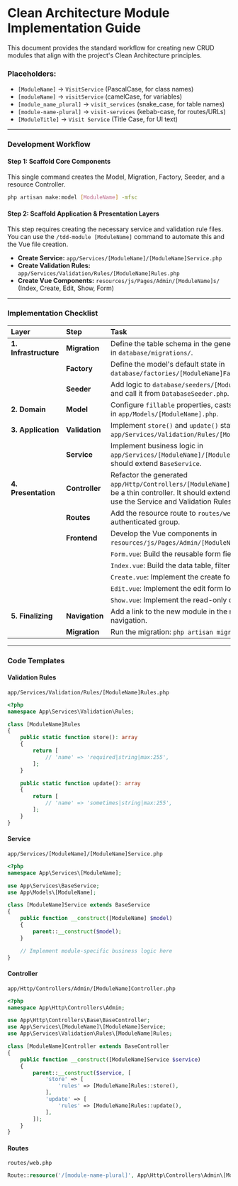 # Clean Architecture Module Implementation Guide

This document provides the standard workflow for creating new CRUD modules that align with the project's Clean Architecture principles.

### Placeholders:
- `[ModuleName]` -> `VisitService` (PascalCase, for class names)
- `[moduleName]` -> `visitService` (camelCase, for variables)
- `[module_name_plural]` -> `visit_services` (snake_case, for table names)
- `[module-name-plural]` -> `visit-services` (kebab-case, for routes/URLs)
- `[ModuleTitle]` -> `Visit Service` (Title Case, for UI text)

---

### Development Workflow

#### Step 1: Scaffold Core Components
This single command creates the Model, Migration, Factory, Seeder, and a resource Controller.

```bash
php artisan make:model [ModuleName] -mfsc
```

#### Step 2: Scaffold Application & Presentation Layers
This step requires creating the necessary service and validation rule files. You can use the `/tdd-module [ModuleName]` command to automate this and the Vue file creation.

- **Create Service:** `app/Services/[ModuleName]/[ModuleName]Service.php`
- **Create Validation Rules:** `app/Services/Validation/Rules/[ModuleName]Rules.php`
- **Create Vue Components:** `resources/js/Pages/Admin/[ModuleName]s/` (Index, Create, Edit, Show, Form)

---

### Implementation Checklist

| Layer | Step | Task | Status |
| :--- | :--- | :--- | :--- |
| **1. Infrastructure** | **Migration** | Define the table schema in the generated migration file in `database/migrations/`. | ☐ |
| | **Factory** | Define the model's default state in `database/factories/[ModuleName]Factory.php`. | ☐ |
| | **Seeder** | Add logic to `database/seeders/[ModuleName]Seeder.php` and call it from `DatabaseSeeder.php`. | ☐ |
| **2. Domain** | **Model** | Configure `fillable` properties, casts, and relationships in `app/Models/[ModuleName].php`. | ☐ |
| **3. Application** | **Validation** | Implement `store()` and `update()` static methods in `app/Services/Validation/Rules/[ModuleName]Rules.php`. | ☐ |
| | **Service** | Implement business logic in `app/Services/[ModuleName]/[ModuleName]Service.php`. It should extend `BaseService`. | ☐ |
| **4. Presentation** | **Controller** | Refactor the generated `app/Http/Controllers/[ModuleName]Controller.php` to be a thin controller. It should extend `BaseController` and use the Service and Validation Rules. | ☐ |
| | **Routes** | Add the resource route to `routes/web.php` inside the authenticated group. | ☐ |
| | **Frontend** | Develop the Vue components in `resources/js/Pages/Admin/[ModuleName]s/`. | ☐ |
| | | `Form.vue`: Build the reusable form fields. | ☐ |
| | | `Index.vue`: Build the data table, filters, and actions. | ☐ |
| | | `Create.vue`: Implement the create form logic. | ☐ |
| | | `Edit.vue`: Implement the edit form logic. | ☐ |
| | | `Show.vue`: Implement the read-only detail view. | ☐ |
| **5. Finalizing** | **Navigation** | Add a link to the new module in the main sidebar navigation. | ☐ |
| | **Migration** | Run the migration: `php artisan migrate`. | ☐ |

---

### Code Templates

#### **Validation Rules**
`app/Services/Validation/Rules/[ModuleName]Rules.php`
```php
<?php
namespace App\Services\Validation\Rules;

class [ModuleName]Rules
{
    public static function store(): array
    {
        return [
            // 'name' => 'required|string|max:255',
        ];
    }

    public static function update(): array
    {
        return [
            // 'name' => 'sometimes|string|max:255',
        ];
    }
}
```

#### **Service**
`app/Services/[ModuleName]/[ModuleName]Service.php`
```php
<?php
namespace App\Services\[ModuleName];

use App\Services\BaseService;
use App\Models\[ModuleName];

class [ModuleName]Service extends BaseService
{
    public function __construct([ModuleName] $model)
    {
        parent::__construct($model);
    }

    // Implement module-specific business logic here
}
```

#### **Controller**
`app/Http/Controllers/Admin/[ModuleName]Controller.php`
```php
<?php
namespace App\Http\Controllers\Admin;

use App\Http\Controllers\Base\BaseController;
use App\Services\[ModuleName]\[ModuleName]Service;
use App\Services\Validation\Rules\[ModuleName]Rules;

class [ModuleName]Controller extends BaseController
{
    public function __construct([ModuleName]Service $service)
    {
        parent::__construct($service, [
            'store' => [
                'rules' => [ModuleName]Rules::store(),
            ],
            'update' => [
                'rules' => [ModuleName]Rules::update(),
            ],
        ]);
    }
}
```

#### **Routes**
`routes/web.php`
```php
Route::resource('/[module-name-plural]', App\Http\Controllers\Admin\[ModuleName]Controller::class);
```